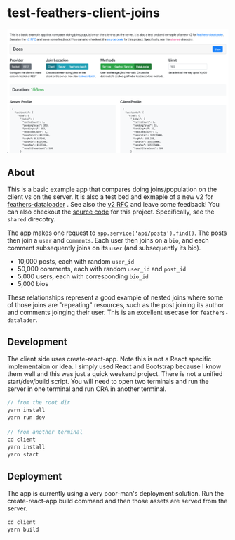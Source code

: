 # test-feathers-client-joins

![image info](./screenshot.png)

## About

This is a basic example app that compares doing joins/population on the client vs on the server. It is also a test bed and exmaple of a new v2 for [feathers-dataloader](https://github.com/feathersjs-ecosystem/batch-loader/tree/v2) . See also the [v2 RFC](https://github.com/feathersjs-ecosystem/batch-loader/issues/18) and leave some feedback! You can also checkout the [source code](https://github.com/DaddyWarbucks/test-feathers-client-joins) for this project. Specifically, see the `shared` direcotry.

The app makes one request to `app.service('api/posts').find()`. The posts then join a `user` and `comments`. Each user then joins on a `bio`, and each comment subsequently joins on its `user` (and subsequently its bio).

- 10,000 posts, each with random `user_id`
- 50,000 comments, each with random `user_id` and `post_id`
- 5,000 users, each with corresponding `bio_id`
- 5,000 bios

These relationships represent a good example of nested joins where some of those joins are "repeating" resources, such as the post joining its author and comments joinging their user. This is an excellent usecase for `feathers-datalader`.

## Development

The client side uses create-react-app. Note this is not a React specific implementaion or idea. I simply used React and Bootstrap because I know them well and this was just a quick weekend project. There is not a unified start/dev/build script. You will need to open two terminals and run the server in one terminal and run CRA in another terminal.

```js
// from the root dir
yarn install
yarn run dev

// from another terminal
cd client
yarn install
yarn start
```

## Deployment

The app is currently using a very poor-man's deployment solution. Run the create-react-app build command and then those assets are served from the server.

```js
cd client
yarn build
```
